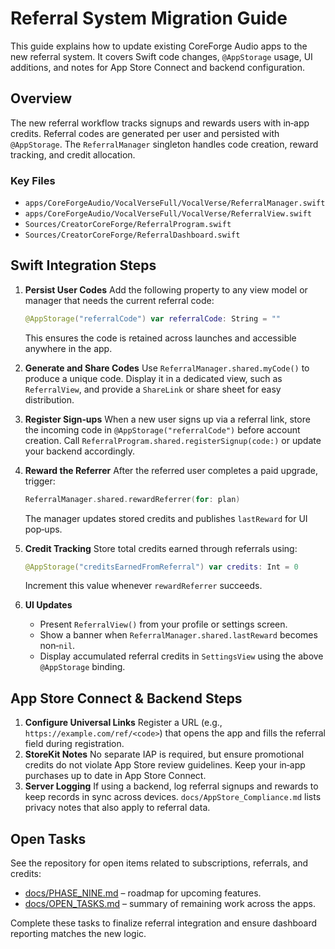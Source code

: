 # Referral System Migration Guide

This guide explains how to update existing CoreForge Audio apps to the new referral system. It covers Swift code changes, `@AppStorage` usage, UI additions, and notes for App Store Connect and backend configuration.

## Overview

The new referral workflow tracks signups and rewards users with in‑app credits. Referral codes are generated per user and persisted with `@AppStorage`. The `ReferralManager` singleton handles code creation, reward tracking, and credit allocation.

### Key Files

- `apps/CoreForgeAudio/VocalVerseFull/VocalVerse/ReferralManager.swift`
- `apps/CoreForgeAudio/VocalVerseFull/VocalVerse/ReferralView.swift`
- `Sources/CreatorCoreForge/ReferralProgram.swift`
- `Sources/CreatorCoreForge/ReferralDashboard.swift`

## Swift Integration Steps

1. **Persist User Codes**
   Add the following property to any view model or manager that needs the current referral code:
   ```swift
   @AppStorage("referralCode") var referralCode: String = ""
   ```
   This ensures the code is retained across launches and accessible anywhere in the app.

2. **Generate and Share Codes**
   Use `ReferralManager.shared.myCode()` to produce a unique code. Display it in a dedicated view, such as `ReferralView`, and provide a `ShareLink` or share sheet for easy distribution.

3. **Register Sign‑ups**
   When a new user signs up via a referral link, store the incoming code in `@AppStorage("referralCode")` before account creation. Call `ReferralProgram.shared.registerSignup(code:)` or update your backend accordingly.

4. **Reward the Referrer**
   After the referred user completes a paid upgrade, trigger:
   ```swift
   ReferralManager.shared.rewardReferrer(for: plan)
   ```
   The manager updates stored credits and publishes `lastReward` for UI pop‑ups.

5. **Credit Tracking**
   Store total credits earned through referrals using:
   ```swift
   @AppStorage("creditsEarnedFromReferral") var credits: Int = 0
   ```
   Increment this value whenever `rewardReferrer` succeeds.

6. **UI Updates**
   - Present `ReferralView()` from your profile or settings screen.
   - Show a banner when `ReferralManager.shared.lastReward` becomes non‑`nil`.
   - Display accumulated referral credits in `SettingsView` using the above `@AppStorage` binding.

## App Store Connect & Backend Steps

1. **Configure Universal Links**
   Register a URL (e.g., `https://example.com/ref/<code>`) that opens the app and fills the referral field during registration.
2. **StoreKit Notes**
   No separate IAP is required, but ensure promotional credits do not violate App Store review guidelines. Keep your in‑app purchases up to date in App Store Connect.
3. **Server Logging**
   If using a backend, log referral signups and rewards to keep records in sync across devices. `docs/AppStore_Compliance.md` lists privacy notes that also apply to referral data.

## Open Tasks

See the repository for open items related to subscriptions, referrals, and credits:
- [docs/PHASE_NINE.md](PHASE_NINE.md) – roadmap for upcoming features.
- [docs/OPEN_TASKS.md](OPEN_TASKS.md) – summary of remaining work across the apps.

Complete these tasks to finalize referral integration and ensure dashboard reporting matches the new logic.

